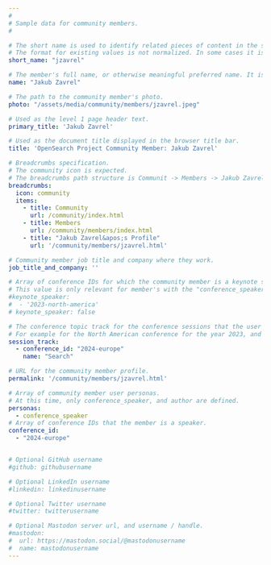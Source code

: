```yaml
---
#
# Sample data for community members.
#

# The short name is used to identify related pieces of content in the site. For example it is used in the "authors" array of blog posts, and it is used in the "presenters" array for OpenSearch Conference sessions to identify who is speaking.
# The format for existing values is not normalized. In some cases it is "first-initial-of-first-name" + "last-name", or matching a GitHub username, or something all together random. What is important is that it is unique within the system.
short_name: "jzavrel"

# The member's full name, or otherwise meaningful preferred name. It is used in the templates for presenting content authors as well as the name of conference speakers.
name: "Jakub Zavrel"

# The path to the community member's photo.
photo: "/assets/media/community/members/jzavrel.jpeg"

# Used as the level 1 page header text.
primary_title: 'Jakub Zavrel'

# Used as the document title displayed in the browser title bar.
title: 'OpenSearch Project Community Member: Jakub Zavrel'

# Breadcrumbs specification.
# The community icon is expected.
# The breadcrumbs path structure is Communit -> Members -> Jakub Zavrel's Profile.
breadcrumbs:
  icon: community
  items:
    - title: Community
      url: /community/index.html
    - title: Members
      url: /community/members/index.html
    - title: "Jakub Zavrel&apos;s Profile"
      url: '/community/members/jzavrel.html'

# Community member job title and company where they work.
job_title_and_company: ''

# Array of conference IDs for which the community member is a keynote speaker, if any, or boolean false otherwise.
# This value is only relevant for member's with the "conference_speaker" user persona.
#keynote_speaker:
#  - '2023-north-america'
# keynote_speaker: false

# The conference topic track for the conference sessions that the user is a speaker. These are shaped as an array of value pairs mapping conference ID and name. 
# For example for the North American conference for the year 2023, and the "Community" track:
session_track: 
  - conference_id: "2024-europe"
    name: "Search"

# URL for the community member profile.
permalink: '/community/members/jzavrel.html'

# Array of community member user personas.
# At this time, only conference_speaker, and author are defined.
personas:
  - conference_speaker
# Array of conference IDs that the member is a speaker.
conference_id:
  - "2024-europe"


# Optional GitHub username
#github: githubusername

# Optional LinkedIn username
#linkedin: linkedinusername

# Optional Twitter username
#twitter: twitterusername

# Optional Mastodon server url, and username / handle.
#mastodon:
#  url: https://mastodon.social/@mastodonusername
#  name: mastodonusername
---
```

